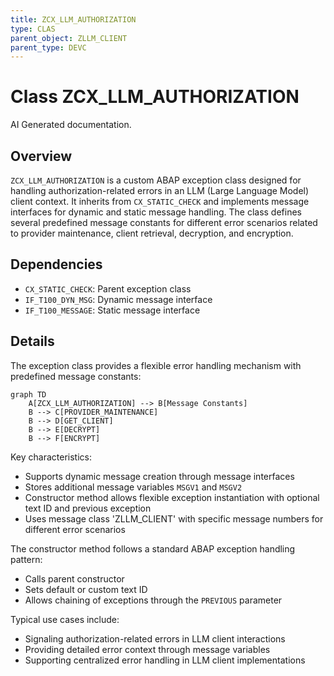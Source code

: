 ```yaml
---
title: ZCX_LLM_AUTHORIZATION
type: CLAS
parent_object: ZLLM_CLIENT
parent_type: DEVC
---
```


# Class ZCX_LLM_AUTHORIZATION

AI Generated documentation.
## Overview
`ZCX_LLM_AUTHORIZATION` is a custom ABAP exception class designed for handling authorization-related errors in an LLM (Large Language Model) client context. It inherits from `CX_STATIC_CHECK` and implements message interfaces for dynamic and static message handling. The class defines several predefined message constants for different error scenarios related to provider maintenance, client retrieval, decryption, and encryption.

## Dependencies
- `CX_STATIC_CHECK`: Parent exception class
- `IF_T100_DYN_MSG`: Dynamic message interface
- `IF_T100_MESSAGE`: Static message interface

## Details
The exception class provides a flexible error handling mechanism with predefined message constants:

```mermaid
graph TD
    A[ZCX_LLM_AUTHORIZATION] --> B[Message Constants]
    B --> C[PROVIDER_MAINTENANCE]
    B --> D[GET_CLIENT]
    B --> E[DECRYPT]
    B --> F[ENCRYPT]
```

Key characteristics:
- Supports dynamic message creation through message interfaces
- Stores additional message variables `MSGV1` and `MSGV2`
- Constructor method allows flexible exception instantiation with optional text ID and previous exception
- Uses message class 'ZLLM_CLIENT' with specific message numbers for different error scenarios

The constructor method follows a standard ABAP exception handling pattern:
- Calls parent constructor
- Sets default or custom text ID
- Allows chaining of exceptions through the `PREVIOUS` parameter

Typical use cases include:
- Signaling authorization-related errors in LLM client interactions
- Providing detailed error context through message variables
- Supporting centralized error handling in LLM client implementations

